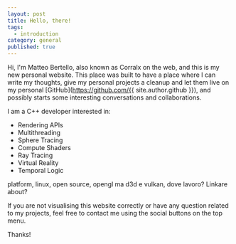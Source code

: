 ```yaml
---
layout: post
title: Hello, there!
tags:
  - introduction
category: general
published: true
---
```


Hi, I'm Matteo Bertello, also known as Corralx on the web, and this is my new personal website.
This place was built to have a place where I can write my thoughts, give my personal projects a cleanup and let them live on my personal [GitHub](https://github.com/{{ site.author.github }}), and possibly starts some interesting conversations and collaborations.

<i class="excerpt" aria-hidden="true"></i>

I am a C++ developer interested in:

- Rendering APIs
- Multithreading
- Sphere Tracing
- Compute Shaders
- Ray Tracing
- Virtual Reality
- Temporal Logic

platform, linux, open source, opengl ma d3d e vulkan, dove lavoro? Linkare about?

If you are not visualising this website correctly or have any question related to my projects, feel free to contact me using the social buttons on the top menu.

Thanks!

